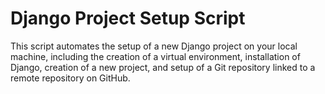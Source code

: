 # Django Project Setup Script
This script automates the setup of a new Django project on your local machine, including the creation of a virtual environment, installation of Django, creation of a new project, and setup of a Git repository linked to a remote repository on GitHub.
